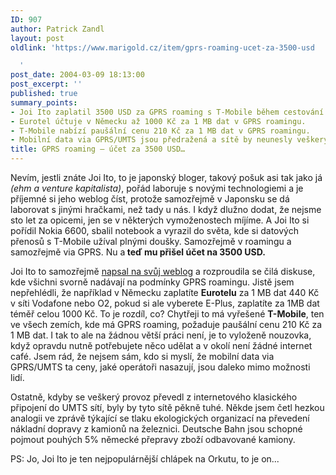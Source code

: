 ```yaml
---
ID: 907
author: Patrick Zandl
layout: post
oldlink: 'https://www.marigold.cz/item/gprs-roaming-ucet-za-3500-usd

  '
post_date: 2004-03-09 18:13:00
post_excerpt: ''
published: true
summary_points:
- Joi Ito zaplatil 3500 USD za GPRS roaming s T-Mobile během cestování.
- Eurotel účtuje v Německu až 1000 Kč za 1 MB dat v GPRS roamingu.
- T-Mobile nabízí paušální cenu 210 Kč za 1 MB dat v GPRS roamingu.
- Mobilní data via GPRS/UMTS jsou předražená a sítě by neunesly veškerý provoz.
title: GPRS roaming – účet za 3500 USD…
---
```


<p>
Nevím, jestli znáte Joi Ito, to je japonský bloger, takový pošuk asi tak jako já <EM>(ehm a venture kapitalista)</EM>, pořád laboruje s novými technologiemi a je příjemné si jeho weblog číst, protože samozřejmě v Japonsku se dá laborovat s jinými hračkami, než tady u nás. I když dlužno dodat, že nejsme sto let za opicemi, jen se v některých vymoženostech míjíme. A Joi Ito si pořídil Nokia 6600, sbalil notebook a vyrazil do světa, kde si datových přenosů s T-Mobile užíval plnými doušky. Samozřejmě v roamingu a samozřejmě via GPRS. Nu a<STRONG> teď mu přišel účet na 3500 USD. </STRONG></p>

<p>
Joi Ito to samozřejmě <A href="http://joi.ito.com/archives/2004/02/27/grps_roaming_works_technically.html" target=_blank>napsal na svůj weblog</A> a rozproudila se čilá diskuse, kde všichni svorně nadávají na podmínky GPRS roamingu. Jistě jsem nepřehlédli, že například v Německu zaplatíte <STRONG>Eurotelu</STRONG> za 1 MB dat 440 Kč v síti Vodafone nebo O2, pokud si ale vyberete E-Plus, zaplatíte za 1MB dat téměř celou 1000 Kč. To je rozdíl, co? Chytřeji to má vyřešené <STRONG>T-Mobile</STRONG>, ten ve všech zemích, kde má GPRS roaming, požaduje paušální cenu 210 Kč za 1 MB dat. I tak to ale na žádnou větší práci není, je to vyloženě nouzovka, když opravdu nutně potřebujete něco udělat a v okolí není žádné internet café. Jsem rád, že nejsem sám, kdo si myslí, že mobilní data via GPRS/UMTS ta ceny, jaké operátoři nasazují, jsou daleko mimo možnosti lidí. </p>

<p>
Ostatně, kdyby se veškerý provoz převedl z internetového klasického připojení do UMTS sítí, byly by tyto sítě pěkně tuhé. Někde jsem četl hezkou analogii ve zprávě týkající se tlaku ekologických organizací na převedení nákladní dopravy z kamionů na železnici. Deutsche Bahn jsou schopné pojmout pouhých 5% německé přepravy zboží odbavované kamiony. </p>

<p>
PS: Jo, Joi Ito je ten nejpopulárnější chlápek na Orkutu, to je on...</p>